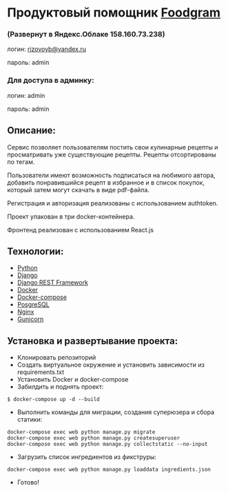 # Продуктовый помощник [Foodgram](http://158.160.73.238/) 

### (Развернут в Яндекс.Облаке 158.160.73.238)
логин: rizovoyb@yandex.ru

пароль: admin

### Для доступа в админку:

логин: admin

пароль: admin

## Описание:
Сервис позволяет пользователям постить свои кулинарные рецепты
и просматривать уже существующие рецепты. Рецепты отсортированы по тегам.

 Пользователи имеют возможность
подписаться на любимого автора, добавить понравившийся рецепт в избранное
и в список покупок, который затем могут скачать в виде pdf-файла.

Регистрация и авторизация реализованы с использованием authtoken. 

Проект упакован в три docker-контейнера.

Фронтенд реализован с использованием React.js
## Технологии:
- [Python](https://www.python.org)
- [Django](https://www.djangoproject.com/)
- [Django REST Framework](https://www.django-rest-framework.org)
- [Docker](https://www.docker.com)
- [Docker-compose](https://docs.docker.com/compose/)
- [PosgreSQL](https://www.postgresql.org)
- [Nginx](https://nginx.org/)
- [Gunicorn](https://gunicorn.org)

## Установка и развертывание проекта:
- Клонировать репозиторий
- Создать виртуальное окружение и установить зависимости из requirements.txt
- Установить Docker и docker-compose
- Забилдить и поднять проект:
```
$ docker-compose up -d --build 
```
- Выполнить команды для миграции, создания суперюзера и сбора статики:
```
docker-compose exec web python manage.py migrate
docker-compose exec web python manage.py createsuperuser
docker-compose exec web python manage.py collectstatic --no-input
```
- Загрузить список ингредиентов из фикструры:
```
docker-compose exec web python manage.py loaddata ingredients.json
```
- Готово!
